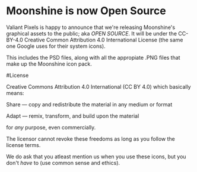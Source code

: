 # Moonshine is now Open Source

Valiant Pixels is happy to announce that we're releasing Moonshine's graphical assets to the public; aka *OPEN SOURCE*. It will be under the CC-BY-4.0 Creative Common Attribution 4.0 International License (the same one Google uses for their system icons).

This includes the PSD files, along with all the appropiate .PNG files that make up the Moonshine icon pack.


#License

Creative Commons Attribution 4.0 International (CC BY 4.0) which basically means:

Share — copy and redistribute the material in any medium or format

Adapt — remix, transform, and build upon the material

for *any* purpose, even commercially.

The licensor cannot revoke these freedoms as long as you follow the license terms.

We do ask that you atleast mention us when you use these icons, but you don't *have* to (use common sense and ethics).
